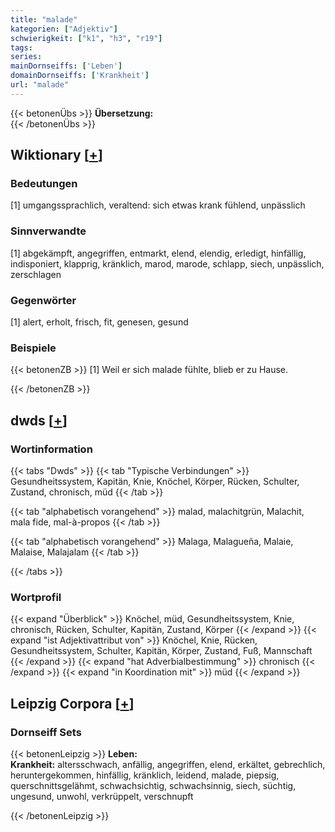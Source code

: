 ```yaml
---
title: "malade"
kategorien: ["Adjektiv"]
schwierigkeit: ["k1", "h3", "r19"]
tags:
series:
mainDornseiffs: ['Leben']
domainDornseiffs: ['Krankheit']
url: "malade"
---
```


{{< betonenÜbs >}}
**Übersetzung:**  
{{< /betonenÜbs >}}

## Wiktionary [[+](https://de.wiktionary.org/wiki/malade)]

### Bedeutungen
[1] umgangssprachlich, veraltend: sich etwas krank fühlend, unpässlich  

### Sinnverwandte
[1] abgekämpft, angegriffen, entmarkt, elend, elendig, erledigt, hinfällig, indisponiert, klapprig, kränklich, marod, marode, schlapp, siech, unpässlich, zerschlagen  

### Gegenwörter
[1] alert, erholt, frisch, fit, genesen, gesund  

### Beispiele
{{< betonenZB >}}
[1] Weil er sich malade fühlte, blieb er zu Hause.  

{{< /betonenZB >}}


## dwds [[+](https://www.dwds.de/wb/malade)]

### Wortinformation
{{< tabs "Dwds" >}}
{{< tab "Typische Verbindungen" >}}
Gesundheitssystem, Kapitän, Knie, Knöchel, Körper, Rücken, Schulter, Zustand, chronisch, müd
{{< /tab >}}

{{< tab "alphabetisch vorangehend" >}}
malad, malachitgrün, Malachit, mala fide, mal-à-propos
{{< /tab >}}

{{< tab "alphabetisch vorangehend" >}}
Malaga, Malagueña, Malaie, Malaise, Malajalam
{{< /tab >}}

{{< /tabs >}}

### Wortprofil
{{< expand "Überblick" >}} Knöchel, müd, Gesundheitssystem, Knie, chronisch, Rücken, Schulter, Kapitän, Zustand, Körper {{< /expand >}}
{{< expand "ist Adjektivattribut von" >}} Knöchel, Knie, Rücken, Gesundheitssystem, Schulter, Kapitän, Körper, Zustand, Fuß, Mannschaft {{< /expand >}}
{{< expand "hat Adverbialbestimmung" >}} chronisch {{< /expand >}}
{{< expand "in Koordination mit" >}} müd {{< /expand >}}

## Leipzig Corpora [[+](https://corpora.uni-leipzig.de/en/res?word=malade&corpusId=deu_newscrawl-public_2018)]

### Dornseiff Sets
{{< betonenLeipzig >}}
**Leben:**  
**Krankheit:** altersschwach, anfällig, angegriffen, elend, erkältet, gebrechlich, heruntergekommen, hinfällig, kränklich, leidend, malade, piepsig, querschnittsgelähmt, schwachsichtig, schwachsinnig, siech, süchtig, ungesund, unwohl, verkrüppelt, verschnupft  

{{< /betonenLeipzig >}}
